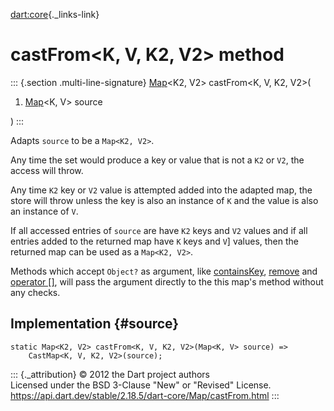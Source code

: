 [dart:core](../../dart-core/dart-core-library){._links-link}

castFrom\<K, V, K2, V2\> method
===============================

::: {.section .multi-line-signature}
[Map](../map-class)\<K2, V2\> castFrom\<K, V, K2, V2\>(

1.  [Map](../map-class)\<K, V\> source

)
:::

Adapts `source` to be a `Map<K2, V2>`.

Any time the set would produce a key or value that is not a `K2` or
`V2`, the access will throw.

Any time `K2` key or `V2` value is attempted added into the adapted map,
the store will throw unless the key is also an instance of `K` and the
value is also an instance of `V`.

If all accessed entries of `source` are have `K2` keys and `V2` values
and if all entries added to the returned map have `K` keys and `V`\]
values, then the returned map can be used as a `Map<K2, V2>`.

Methods which accept `Object?` as argument, like
[containsKey](containskey), [remove](remove) and [operator
\[\]](operator_get), will pass the argument directly to the this map\'s
method without any checks.

Implementation {#source}
--------------

``` {.language-dart data-language="dart"}
static Map<K2, V2> castFrom<K, V, K2, V2>(Map<K, V> source) =>
    CastMap<K, V, K2, V2>(source);
```

::: {._attribution}
© 2012 the Dart project authors\
Licensed under the BSD 3-Clause \"New\" or \"Revised\" License.\
<https://api.dart.dev/stable/2.18.5/dart-core/Map/castFrom.html>
:::
